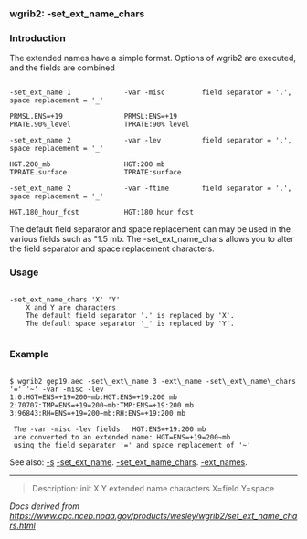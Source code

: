 
### wgrib2: -set\_ext\_name\_chars



### Introduction


 The extended names have a simple format. Options of wgrib2 are executed,
and the fields are combined


```

-set_ext_name 1             -var -misc         field separator = '.', space replacement = '_'

PRMSL.ENS=+19               PRMSL:ENS=+19
PRATE.90%_level             TPRATE:90% level

-set_ext_name 2             -var -lev          field separator = '.', space replacement = '_'

HGT.200_mb                  HGT:200 mb
TPRATE.surface              TPRATE:surface

-set_ext_name 2             -var -ftime        field separator = '.', space replacement = '_'

HGT.180_hour_fcst           HGT:180 hour fcst

```


The default field separator and space replacement can may be used
in the various fields such as "1.5 mb. The -set\_ext\_name\_chars
allows you to alter the field separator and space replacement characters.

### Usage



```

-set_ext_name_chars 'X' 'Y'
    X and Y are characters
    The default field separator '.' is replaced by 'X'.
    The default space separator '_' is replaced by 'Y'.


```

### Example



```

$ wgrib2 gep19.aec -set\_ext\_name 3 -ext\_name -set\_ext\_name\_chars '=' '~' -var -misc -lev
1:0:HGT=ENS=+19=200~mb:HGT:ENS=+19:200 mb
2:70707:TMP=ENS=+19=200~mb:TMP:ENS=+19:200 mb
3:96843:RH=ENS=+19=200~mb:RH:ENS=+19:200 mb

 The -var -misc -lev fields:  HGT:ENS=+19:200 mb
 are converted to an extended name: HGT=ENS=+19=200~mb
 using the field separater '=' and space replacement of '~'

```


See also: [-s](./s.html)
[-set\_ext\_name](./set_ext_name.html).
[-set\_ext\_name\_chars](./set_ext_name_chars.html).
[-ext\_names](./ext_name.html).






----

>Description: init  X Y    extended name characters X=field Y=space

_Docs derived from <https://www.cpc.ncep.noaa.gov/products/wesley/wgrib2/set_ext_name_chars.html>_